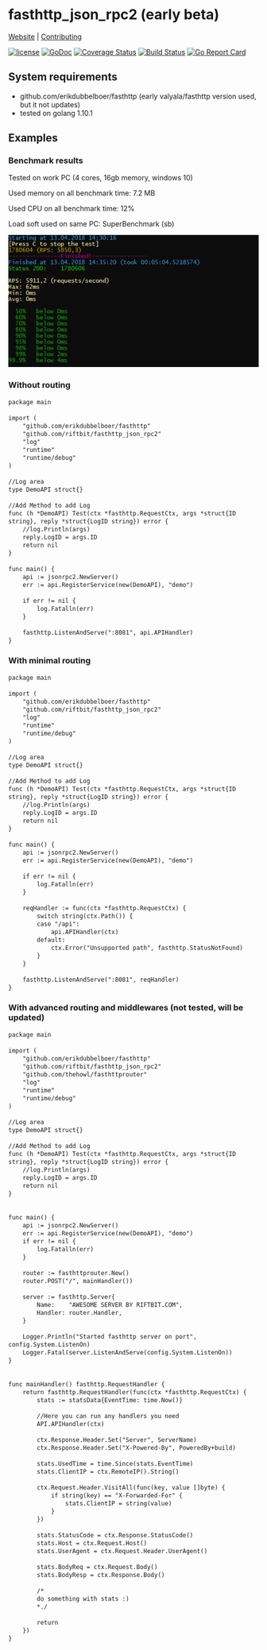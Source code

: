 # fasthttp_json_rpc2 (early beta)
[Website](https://www.riftbit.com) | [Contributing](https://www.riftbit.com/How-to-Contribute)

[![license](https://img.shields.io/github/license/riftbit/fasthttp_json_rpc2.svg)](LICENSE)
[![GoDoc](http://img.shields.io/badge/go-documentation-blue.svg?style=flat-square)](https://godoc.org/github.com/riftbit/fasthttp_json_rpc2)
[![Coverage Status](https://coveralls.io/repos/github/riftbit/fasthttp_json_rpc2/badge.svg?branch=master)](https://coveralls.io/github/riftbit/fasthttp_json_rpc2?branch=master)
[![Build Status](https://travis-ci.org/riftbit/fasthttp_json_rpc2.svg?branch=master)](https://travis-ci.org/riftbit/fasthttp_json_rpc2)
[![Go Report Card](https://goreportcard.com/badge/github.com/riftbit/fasthttp_json_rpc2)](https://goreportcard.com/report/github.com/riftbit/fasthttp_json_rpc2)

## System requirements 
- github.com/erikdubbelboer/fasthttp (early valyala/fasthttp version used, but it not updates)
- tested on golang 1.10.1

## Examples

### Benchmark results

Tested on work PC (4 cores, 16gb memory, windows 10)

Used memory on all benchmark time: 7.2 MB

Used CPU on all benchmark time: 12%

Load soft used on same PC: SuperBenchmark (sb)

![Benchmark Results](rps_results.png?raw=true "Benchmark Results")

### Without routing

```golang
package main

import (
	"github.com/erikdubbelboer/fasthttp"
	"github.com/riftbit/fasthttp_json_rpc2"
	"log"
	"runtime"
	"runtime/debug"
)

//Log area
type DemoAPI struct{}

//Add Method to add Log
func (h *DemoAPI) Test(ctx *fasthttp.RequestCtx, args *struct{ID string}, reply *struct{LogID string}) error {
	//log.Println(args)
	reply.LogID = args.ID
	return nil
}

func main() {
	api := jsonrpc2.NewServer()
	err := api.RegisterService(new(DemoAPI), "demo")

	if err != nil {
		log.Fatalln(err)
	}

	fasthttp.ListenAndServe(":8081", api.APIHandler)
}
```


### With minimal routing

```golang
package main

import (
	"github.com/erikdubbelboer/fasthttp"
	"github.com/riftbit/fasthttp_json_rpc2"
	"log"
	"runtime"
	"runtime/debug"
)

//Log area
type DemoAPI struct{}

//Add Method to add Log
func (h *DemoAPI) Test(ctx *fasthttp.RequestCtx, args *struct{ID string}, reply *struct{LogID string}) error {
	//log.Println(args)
	reply.LogID = args.ID
	return nil
}

func main() {
	api := jsonrpc2.NewServer()
	err := api.RegisterService(new(DemoAPI), "demo")

	if err != nil {
		log.Fatalln(err)
	}

	reqHandler := func(ctx *fasthttp.RequestCtx) {
		switch string(ctx.Path()) {
		case "/api":
			api.APIHandler(ctx)
		default:
			ctx.Error("Unsupported path", fasthttp.StatusNotFound)
		}
	}

	fasthttp.ListenAndServe(":8081", reqHandler)
}
```

### With advanced routing and middlewares (not tested, will be updated)

```golang
package main

import (
	"github.com/erikdubbelboer/fasthttp"
	"github.com/riftbit/fasthttp_json_rpc2"
	"github.com/thehowl/fasthttprouter"
	"log"
	"runtime"
	"runtime/debug"
)

//Log area
type DemoAPI struct{}

//Add Method to add Log
func (h *DemoAPI) Test(ctx *fasthttp.RequestCtx, args *struct{ID string}, reply *struct{LogID string}) error {
	//log.Println(args)
	reply.LogID = args.ID
	return nil
}


func main() {
	api := jsonrpc2.NewServer()
	err := api.RegisterService(new(DemoAPI), "demo")
	if err != nil {
		log.Fatalln(err)
	}

	router := fasthttprouter.New()
    router.POST("/", mainHandler())

	server := fasthttp.Server{
		Name:    "AWESOME SERVER BY RIFTBIT.COM",
		Handler: router.Handler,
	}

	Logger.Println("Started fasthttp server on port", config.System.ListenOn)
	Logger.Fatal(server.ListenAndServe(config.System.ListenOn))
}


func mainHandler() fasthttp.RequestHandler {
	return fasthttp.RequestHandler(func(ctx *fasthttp.RequestCtx) {
		stats := statsData{EventTime: time.Now()}

        //Here you can run any handlers you need
		API.APIHandler(ctx)

		ctx.Response.Header.Set("Server", ServerName)
		ctx.Response.Header.Set("X-Powered-By", PoweredBy+build)

		stats.UsedTime = time.Since(stats.EventTime)
		stats.ClientIP = ctx.RemoteIP().String()

		ctx.Request.Header.VisitAll(func(key, value []byte) {
			if string(key) == "X-Forwarded-For" {
				stats.ClientIP = string(value)
			}
		})

		stats.StatusCode = ctx.Response.StatusCode()
		stats.Host = ctx.Request.Host()
		stats.UserAgent = ctx.Request.Header.UserAgent()

		stats.BodyReq = ctx.Request.Body()
		stats.BodyResp = ctx.Response.Body()

        /*
        do something with stats :)
        *./

		return
	})
}
```
